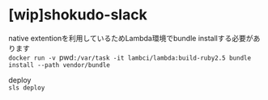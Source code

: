 # [wip]shokudo-slack

native extentionを利用しているためLambda環境でbundle installする必要があります  
`docker run -v `pwd`:/var/task -it lambci/lambda:build-ruby2.5 bundle install --path vendor/bundle`  

deploy  
`sls deploy`
